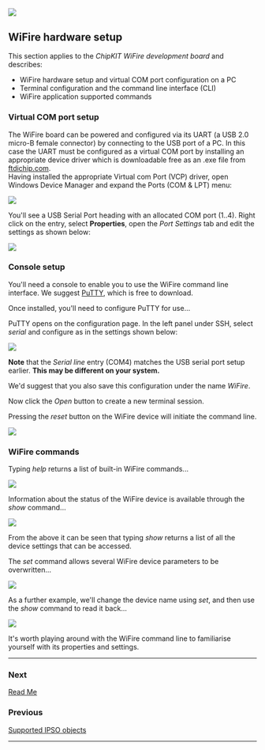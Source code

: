 ﻿
![](../img.png)
----


## WiFire hardware setup  
This section applies to the *ChipKIT WiFire development board* and describes:  

* WiFire hardware setup and virtual COM port configuration on a PC  
* Terminal configuration and the command line interface (CLI)  
* WiFire application supported commands  
  

### Virtual COM port setup  
The WiFire board can be powered and configured via its UART (a USB 2.0 micro-B female connector) by connecting to the USB port of a PC. In this case the UART must be configured as a virtual COM port by installing an appropriate device driver which is downloadable free as an .exe file from [ftdichip.com](http://www.ftdichip.com/Drivers/VCP.htm).  
Having installed the appropriate Virtual com Port (VCP) driver, open Windows Device Manager and expand the Ports (COM & LPT) menu:  

![](../images/device_manager.png)

You'll see a USB Serial Port heading with an allocated COM port (1..4). Right click on the entry, select **Properties**, open the *Port Settings* tab and edit the settings as shown below:  

![](../images/ComPort_Settings.png)

### Console setup  

You'll need a console to enable you to use the WiFire command line interface. We suggest [PuTTY](http://www.putty.org/), which is free to download.  

Once installed, you'll need to configure PuTTY for use...  

PuTTY opens on the configuration page. In the left panel under SSH, select *serial* and configure as in the settings shown below:  

![](../images/PuttyConfig.png)  

**Note** that the *Serial line* entry (COM4) matches the USB serial port setup earlier. **This may be different on your system.**

We'd suggest that you also save this configuration under the name *WiFire*.  

Now click the *Open* button to create a new terminal session.  

Pressing the *reset* button on the WiFire device will initiate the command line.  

![](../images/Putty_console.png)  

### WiFire commands  

Typing *help* returns a list of built-in WiFire commands...

![](../images/help_functions.png)  

Information about the status of the WiFire device is available through the *show* command...  

![](../images/show_command.png)  

From the above it can be seen that typing *show* returns a list of all the device settings that can be accessed.  

The *set* command allows several WiFire device parameters to be overwritten...

![](../images/set_command.png)  

As a further example, we'll change the device name using *set*, and then use the *show* command to read it back...  

![](../images/set_example.png)  

It's worth playing around with the WiFire command line to familiarise yourself with its properties and settings.  



----

### Next

[Read Me](../README.md)


### Previous

[Supported IPSO objects](supportedObjects.md) 


----
